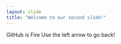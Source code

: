 ```yaml
---
layout: slide
title: "Welcome to our second slide!"
---
```

GitHub is Fire
Use the left arrow to go back!
